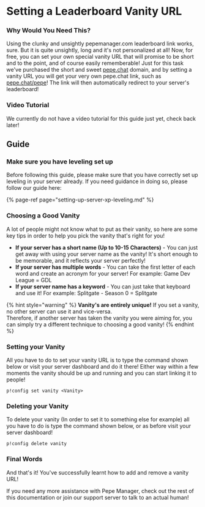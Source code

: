 # Setting a Leaderboard Vanity URL

### Why Would You Need This?

Using the clunky and unsightly pepemanager.com leaderboard link works, sure. But it is quite unsightly, long and it's not personalized at all! Now, for free, you can set your own special vanity URL that will promise to be short and to the point, and of course easily rememberable! Just for this task we've purchased the short and sweet [pepe.chat](https://pepe.chat) domain, and by setting a vanity URL you will get your very own pepe.chat link, such as [pepe.chat/pepe](https://pepe.chat/pepe)! The link will then automatically redirect to your server's leaderboard!

### Video Tutorial

We currently do not have a video tutorial for this guide just yet, check back later!

## Guide

### Make sure you have leveling set up

Before following this guide, please make sure that you have correctly set up leveling in your server already. If you need guidance in doing so, please follow our guide here:

{% page-ref page="setting-up-server-xp-leveling.md" %}

### Choosing a Good Vanity

A lot of people might not know what to put as their vanity, so here are some key tips in order to help you pick the vanity that's right for you!

* **If your server has a short name \(Up to 10-15 Characters\)** - You can just get away with using your server name as the vanity! It's short enough to be memorable, and it reflects your server perfectly!
* **If your server has multiple words** - You can take the first letter of each word and create an acronym for your server! For example: Game Dev League = GDL
* **If your server name has a keyword** - You can just take that keyboard and use it! For example: Splitgate - Season 0 = Splitgate

{% hint style="warning" %}
**Vanity's are entirely unique!** If you set a vanity, no other server can use it and vice-versa.  
Therefore, if another server has taken the vanity you were aiming for, you can simply try a different technique to choosing a good vanity!
{% endhint %}

### Setting your Vanity

All you have to do to set your vanity URL is to type the command shown below or visit your server dashboard and do it there! Either way within a few moments the vanity should be up and running and you can start linking it to people!

```text
p!config set vanity <Vanity>
```

### Deleting your Vanity

To delete your vanity \(In order to set it to something else for example\) all you have to do is type the command shown below, or as before visit your server dashboard!

```text
p!config delete vanity
```

### Final Words <a id="final-words"></a>

And that's it! You've successfully learnt how to add and remove a vanity URL!

If you need any more assistance with Pepe Manager, check out the rest of this documentation or join our support server to talk to an actual human!

